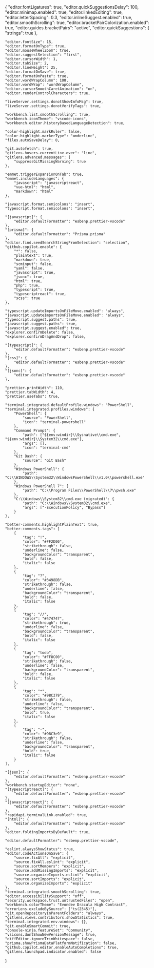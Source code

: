 {
	"editor.fontLigatures": true,
	"editor.quickSuggestionsDelay": 100,
	"editor.minimap.enabled": true,
	"editor.linkedEditing": true,
	"editor.letterSpacing": 0.3,
	"editor.inlineSuggest.enabled": true,
	"editor.smoothScrolling": true,
	"editor.bracketPairColorization.enabled": true,
	"editor.guides.bracketPairs": "active",
	"editor.quickSuggestions": {
		"strings": true
	},

	"editor.fontSize": 15,
	"editor.formatOnType": true,
	"editor.mouseWheelZoom": true,
	"editor.suggestSelection": "first",
	"editor.cursorWidth": 1,
	"editor.tabSize": 2,
	"editor.lineHeight": 25,
	"editor.formatOnSave": true,
	"editor.formatOnPaste": true,
	"editor.wordWrapColumn": 100,
	"editor.wordWrap": "wordWrapColumn",
	"editor.cursorSmoothCaretAnimation": "on",
	"editor.renderControlCharacters": true,

	"liveServer.settings.donotShowInfoMsg": true,
	"liveServer.settings.donotVerifyTags": true,

	"workbench.list.smoothScrolling": true,
	"workbench.iconTheme": "vscode-icons",
	"workbench.editor.historyBasedLanguageDetection": true,

	"color-highlight.markRuler": false,
	"color-highlight.markerType": "underline",
	"files.autoSaveDelay": 0,

	"git.autofetch": true,
	"gitlens.hovers.currentLine.over": "line",
	"gitlens.advanced.messages": {
		"suppressGitMissingWarning": true
	},

	"emmet.triggerExpansionOnTab": true,
	"emmet.includeLanguages": {
		"javascript": "javascriptreact",
		"vue-html": "html",
		"markdown": "html"
	},

	"javascript.format.semicolons": "insert",
	"typescript.format.semicolons": "insert",

	"[javascript]": {
		"editor.defaultFormatter": "esbenp.prettier-vscode"
	},
	"[prisma]": {
		"editor.defaultFormatter": "Prisma.prisma"
	},
	"editor.find.seedSearchStringFromSelection": "selection",
	"github.copilot.enable": {
		"*": false,
		"plaintext": true,
		"markdown": true,
		"scminput": false,
		"yaml": false,
		"javascript": true,
		"jsonc": true,
		"html": true,
		"php": true,
		"typescript": true,
		"typescriptreact": true,
		"scss": true
	},

	"typescript.updateImportsOnFileMove.enabled": "always",
	"javascript.updateImportsOnFileMove.enabled": "always",
	"typescript.suggest.paths": true,
	"javascript.suggest.paths": true,
	"javascript.suggest.enabled": true,
	"explorer.confirmDelete": false,
	"explorer.confirmDragAndDrop": false,

	"[typescript]": {
		"editor.defaultFormatter": "esbenp.prettier-vscode"
	},
	"[css]": {
		"editor.defaultFormatter": "esbenp.prettier-vscode"
	},
	"[jsonc]": {
		"editor.defaultFormatter": "esbenp.prettier-vscode"
	},

	"prettier.printWidth": 110,
	"prettier.tabWidth": 4,
	"prettier.useTabs": true,

	"terminal.integrated.defaultProfile.windows": "PowerShell",
	"terminal.integrated.profiles.windows": {
		"PowerShell": {
			"source": "PowerShell",
			"icon": "terminal-powershell"
		},
		"Command Prompt": {
			"path": ["${env:windir}\\Sysnative\\cmd.exe", "${env:windir}\\System32\\cmd.exe"],
			"args": [],
			"icon": "terminal-cmd"
		},
		"Git Bash": {
			"source": "Git Bash"
		},
		"Windows PowerShell": {
			"path": "C:\\WINDOWS\\System32\\WindowsPowerShell\\v1.0\\powershell.exe"
		},
		"Windows PowerShell 7": {
			"path": "C:\\Program Files\\PowerShell\\7\\pwsh.exe"
		},
		"C:\\Windows\\System32\\cmd.exe (migrated)": {
			"path": "C:\\Windows\\System32\\cmd.exe",
			"args": ["-ExecutionPolicy", "Bypass"]
		}
	},

	"better-comments.highlightPlainText": true,
	"better-comments.tags": [
		{
			"tag": "!",
			"color": "#FF2D00",
			"strikethrough": false,
			"underline": false,
			"backgroundColor": "transparent",
			"bold": false,
			"italic": false
		},
		{
			"tag": "?",
			"color": "#3498DB",
			"strikethrough": false,
			"underline": false,
			"backgroundColor": "transparent",
			"bold": false,
			"italic": false
		},
		{
			"tag": "//",
			"color": "#474747",
			"strikethrough": true,
			"underline": false,
			"backgroundColor": "transparent",
			"bold": false,
			"italic": false
		},
		{
			"tag": "todo",
			"color": "#FF8C00",
			"strikethrough": false,
			"underline": false,
			"backgroundColor": "transparent",
			"bold": false,
			"italic": false
		},
		{
			"tag": "*",
			"color": "#98C379",
			"strikethrough": false,
			"underline": false,
			"backgroundColor": "transparent",
			"bold": true,
			"italic": false
		},
		{
			"tag": "-",
			"color": "#98C3e9",
			"strikethrough": false,
			"underline": false,
			"backgroundColor": "transparent",
			"bold": true,
			"italic": false
		}
	],

	"[json]": {
		"editor.defaultFormatter": "esbenp.prettier-vscode"
	},
	"workbench.startupEditor": "none",
	"[typescriptreact]": {
		"editor.defaultFormatter": "esbenp.prettier-vscode"
	},
	"[javascriptreact]": {
		"editor.defaultFormatter": "esbenp.prettier-vscode"
	},
	"rapidapi.terminalLink.enabled": true,
	"[html]": {
		"editor.defaultFormatter": "esbenp.prettier-vscode"
	},
	"editor.foldingImportsByDefault": true,

	"editor.defaultFormatter": "esbenp.prettier-vscode",

	"eslint.alwaysShowStatus": true,
	"editor.codeActionsOnSave": {
		"source.fixAll": "explicit",
		"source.fixAll.eslint": "explicit",
		"source.sortMembers": "explicit",
		"source.addMissingImports": "explicit",
		"source.organizeImports.eslint": "explicit",
		"source.sortImports": "explicit",
		"source.organizeImports": "explicit"
	},
	"terminal.integrated.smoothScrolling": true,
	"editor.accessibilitySupport": "off",
	"security.workspace.trust.untrustedFiles": "open",
	"workbench.colorTheme": "Evondev Dracula High Contrast",
	"errorLens.excludeBySource": ["ts(2345)"],
	"git.openRepositoryInParentFolders": "always",
	"gitlens.views.contributors.showStatistics": true,
	"terminal.integrated.env.windows": {},
	"git.enableSmartCommit": true,
	"console-ninja.featureSet": "Community",
	"vsicons.dontShowNewVersionMessage": true,
	"diffEditor.ignoreTrimWhitespace": false,
	"prisma.showPrismaDataPlatformNotification": false,
	"github.copilot.editor.enableAutoCompletions": true,
	"gitlens.launchpad.indicator.enabled": false
}
